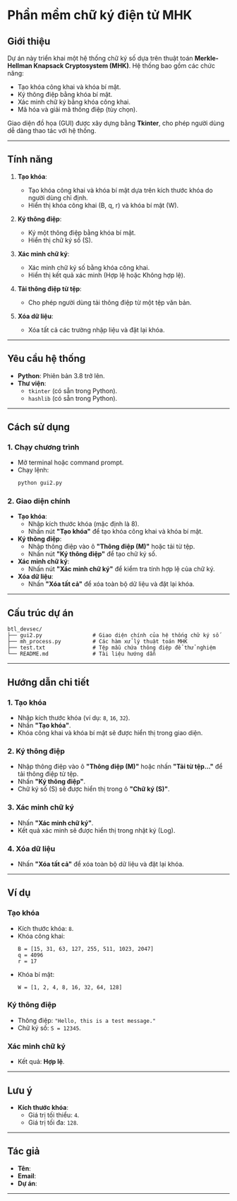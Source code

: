 # **Phần mềm chữ ký điện tử MHK**

## **Giới thiệu**
Dự án này triển khai một hệ thống chữ ký số dựa trên thuật toán **Merkle-Hellman Knapsack Cryptosystem (MHK)**. Hệ thống bao gồm các chức năng:
- Tạo khóa công khai và khóa bí mật.
- Ký thông điệp bằng khóa bí mật.
- Xác minh chữ ký bằng khóa công khai.
- Mã hóa và giải mã thông điệp (tùy chọn).

Giao diện đồ họa (GUI) được xây dựng bằng **Tkinter**, cho phép người dùng dễ dàng thao tác với hệ thống.

---

## **Tính năng**
1. **Tạo khóa**:
   - Tạo khóa công khai và khóa bí mật dựa trên kích thước khóa do người dùng chỉ định.
   - Hiển thị khóa công khai (B, q, r) và khóa bí mật (W).

2. **Ký thông điệp**:
   - Ký một thông điệp bằng khóa bí mật.
   - Hiển thị chữ ký số (S).

3. **Xác minh chữ ký**:
   - Xác minh chữ ký số bằng khóa công khai.
   - Hiển thị kết quả xác minh (Hợp lệ hoặc Không hợp lệ).

4. **Tải thông điệp từ tệp**:
   - Cho phép người dùng tải thông điệp từ một tệp văn bản.

5. **Xóa dữ liệu**:
   - Xóa tất cả các trường nhập liệu và đặt lại khóa.

---

## **Yêu cầu hệ thống**
- **Python**: Phiên bản 3.8 trở lên.
- **Thư viện**:
  - `tkinter` (có sẵn trong Python).
  - `hashlib` (có sẵn trong Python).

---

## **Cách sử dụng**

### **1. Chạy chương trình**
- Mở terminal hoặc command prompt.
- Chạy lệnh:
  ```bash
  python gui2.py
  ```

### **2. Giao diện chính**
- **Tạo khóa**:
  - Nhập kích thước khóa (mặc định là 8).
  - Nhấn nút **"Tạo khóa"** để tạo khóa công khai và khóa bí mật.
- **Ký thông điệp**:
  - Nhập thông điệp vào ô **"Thông điệp (M)"** hoặc tải từ tệp.
  - Nhấn nút **"Ký thông điệp"** để tạo chữ ký số.
- **Xác minh chữ ký**:
  - Nhấn nút **"Xác minh chữ ký"** để kiểm tra tính hợp lệ của chữ ký.
- **Xóa dữ liệu**:
  - Nhấn **"Xóa tất cả"** để xóa toàn bộ dữ liệu và đặt lại khóa.

---

## **Cấu trúc dự án**
```plaintext
btl_devsec/
├── gui2.py                # Giao diện chính của hệ thống chữ ký số
├── mh_process.py          # Các hàm xử lý thuật toán MHK
├── test.txt               # Tệp mẫu chứa thông điệp để thử nghiệm
└── README.md              # Tài liệu hướng dẫn
```

---

## **Hướng dẫn chi tiết**

### **1. Tạo khóa**
- Nhập kích thước khóa (ví dụ: `8`, `16`, `32`).
- Nhấn **"Tạo khóa"**.
- Khóa công khai và khóa bí mật sẽ được hiển thị trong giao diện.

### **2. Ký thông điệp**
- Nhập thông điệp vào ô **"Thông điệp (M)"** hoặc nhấn **"Tải từ tệp..."** để tải thông điệp từ tệp.
- Nhấn **"Ký thông điệp"**.
- Chữ ký số (S) sẽ được hiển thị trong ô **"Chữ ký (S)"**.

### **3. Xác minh chữ ký**
- Nhấn **"Xác minh chữ ký"**.
- Kết quả xác minh sẽ được hiển thị trong nhật ký (Log).

### **4. Xóa dữ liệu**
- Nhấn **"Xóa tất cả"** để xóa toàn bộ dữ liệu và đặt lại khóa.

---

## **Ví dụ**
### **Tạo khóa**
- Kích thước khóa: `8`.
- Khóa công khai:
  ```
  B = [15, 31, 63, 127, 255, 511, 1023, 2047]
  q = 4096
  r = 17
  ```
- Khóa bí mật:
  ```
  W = [1, 2, 4, 8, 16, 32, 64, 128]
  ```

### **Ký thông điệp**
- Thông điệp: `"Hello, this is a test message."`
- Chữ ký số: `S = 12345`.

### **Xác minh chữ ký**
- Kết quả: **Hợp lệ**.

---

## **Lưu ý**
- **Kích thước khóa**:
  - Giá trị tối thiểu: `4`.
  - Giá trị tối đa: `128`.

---

## **Tác giả**
- **Tên**: 
- **Email**: 
- **Dự án**: 

---